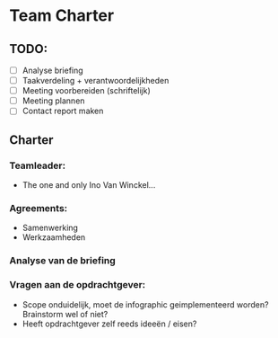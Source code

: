 Team Charter
===========

TODO:
-----
- [ ] Analyse briefing
- [ ] Taakverdeling + verantwoordelijkheden
- [ ] Meeting voorbereiden (schriftelijk)
- [ ] Meeting plannen
- [ ] Contact report maken

Charter
-------

### Teamleader: ###

- The one and only Ino Van Winckel...

### Agreements: ###
- Samenwerking
- Werkzaamheden

### Analyse van de briefing ###


### Vragen aan de opdrachtgever: ###
- Scope onduidelijk, moet de infographic geimplementeerd worden? Brainstorm wel of niet?
- Heeft opdrachtgever zelf reeds ideeën / eisen?

